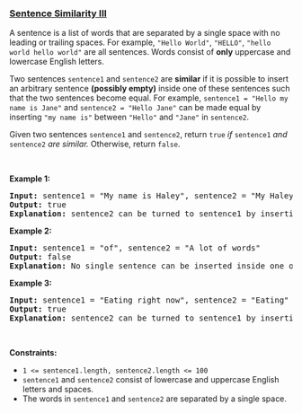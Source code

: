 ### [Sentence Similarity III](https://leetcode.com/problems/sentence-similarity-iii)

<p>A sentence is a list of words that are separated by a single space with no leading or trailing spaces. For example, <code>&quot;Hello World&quot;</code>, <code>&quot;HELLO&quot;</code>, <code>&quot;hello world hello world&quot;</code> are all sentences. Words consist of <strong>only</strong> uppercase and lowercase English letters.</p>

<p>Two sentences <code>sentence1</code> and <code>sentence2</code> are <strong>similar</strong> if it is possible to insert an arbitrary sentence <strong>(possibly empty)</strong> inside one of these sentences such that the two sentences become equal. For example, <code>sentence1 = &quot;Hello my name is Jane&quot;</code> and <code>sentence2 = &quot;Hello Jane&quot;</code> can be made equal by inserting <code>&quot;my name is&quot;</code> between <code>&quot;Hello&quot;</code> and <code>&quot;Jane&quot;</code> in <code>sentence2</code>.</p>

<p>Given two sentences <code>sentence1</code> and <code>sentence2</code>, return <code>true</code> <em>if </em><code>sentence1</code> <em>and </em><code>sentence2</code> <em>are similar.</em> Otherwise, return <code>false</code>.</p>

<p>&nbsp;</p>
<p><strong>Example 1:</strong></p>

<pre>
<strong>Input:</strong> sentence1 = &quot;My name is Haley&quot;, sentence2 = &quot;My Haley&quot;
<strong>Output:</strong> true
<strong>Explanation:</strong> sentence2 can be turned to sentence1 by inserting &quot;name is&quot; between &quot;My&quot; and &quot;Haley&quot;.
</pre>

<p><strong>Example 2:</strong></p>

<pre>
<strong>Input:</strong> sentence1 = &quot;of&quot;, sentence2 = &quot;A lot of words&quot;
<strong>Output:</strong> false
<strong>Explanation: </strong>No single sentence can be inserted inside one of the sentences to make it equal to the other.
</pre>

<p><strong>Example 3:</strong></p>

<pre>
<strong>Input:</strong> sentence1 = &quot;Eating right now&quot;, sentence2 = &quot;Eating&quot;
<strong>Output:</strong> true
<strong>Explanation:</strong> sentence2 can be turned to sentence1 by inserting &quot;right now&quot; at the end of the sentence.
</pre>

<p>&nbsp;</p>
<p><strong>Constraints:</strong></p>

<ul>
	<li><code>1 &lt;= sentence1.length, sentence2.length &lt;= 100</code></li>
	<li><code>sentence1</code> and <code>sentence2</code> consist of lowercase and uppercase English letters and spaces.</li>
	<li>The words in <code>sentence1</code> and <code>sentence2</code> are separated by a single space.</li>
</ul>
